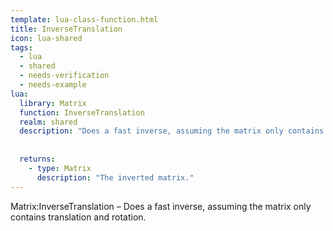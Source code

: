 ```yaml
---
template: lua-class-function.html
title: InverseTranslation
icon: lua-shared
tags:
  - lua
  - shared
  - needs-verification
  - needs-example
lua:
  library: Matrix
  function: InverseTranslation
  realm: shared
  description: "Does a fast inverse, assuming the matrix only contains translation and rotation."
  
  
  returns:
    - type: Matrix
      description: "The inverted matrix."
---
```


<div class="lua__search__keywords">
Matrix:InverseTranslation &#x2013; Does a fast inverse, assuming the matrix only contains translation and rotation.
</div>
